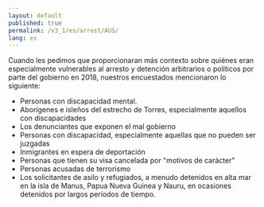 ```yaml
---
layout: default
published: true
permalink: /v3_1/es/arrest/AUS/
lang: es
---
```


Cuando les pedimos que proporcionaran más contexto sobre quiénes eran especialmente vulnerables al arresto y detención arbitrarios o políticos por parte del gobierno en 2018, nuestros encuestados mencionaron lo siguiente:
- Personas con discapacidad mental.
- Aborígenes e isleños del estrecho de Torres, especialmente aquellos con discapacidades
- Los denunciantes que exponen el mal gobierno
- Personas con discapacidad, especialmente aquellas que no pueden ser juzgadas
- Inmigrantes en espera de deportación
- Personas que tienen su visa cancelada por "motivos de carácter"
- Personas acusadas de terrorismo
- Los solicitantes de asilo y refugiados, a menudo detenidos en alta mar en la isla de Manus, Papua Nueva Guinea y Nauru, en ocasiones detenidos por largos períodos de tiempo.

